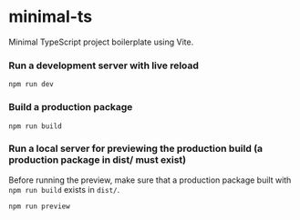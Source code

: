 # minimal-ts

Minimal TypeScript project boilerplate using Vite.

### Run a development server with live reload

`npm run dev`


### Build a production package

`npm run build`


### Run a local server for previewing the production build (a production package in dist/ must exist)

Before running the preview, make sure that a production package built with `npm run build` exists in `dist/`.

`npm run preview`
